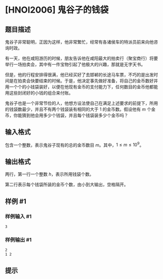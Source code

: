 # [HNOI2006] 鬼谷子的钱袋

## 题目描述

鬼谷子非常聪明，正因为这样，他非常繁忙，经常有各诸侯车的特派员前来向他咨询时政。

有一天，他在咸阳游历的时候，朋友告诉他在咸阳最大的拍卖行（聚宝商行）将要举行一场拍卖会，其中有一件宝物引起了他极大的兴趣，那就是无字天书。

但是，他的行程安排得很满，他已经买好了去邯郸的长途马车票，不巧的是出发时间是在拍卖会快要结束的时候。于是，他决定事先做好准备，将自己的金币数好并用一个个的小钱袋装好，以便在他现有金币的支付能力下，任何数目的金币他都能用这些封闭好的小钱的组合来付账。

鬼谷子也是一个非常节俭的人，他想方设法使自己在满足上述要求的前提下，所用的钱袋数最少，并且不有两个钱袋装有相同的大于 $1$ 的金币数。假设他有 $m$ 个金币，你能猜到他会用多少个钱袋，并且每个钱袋装多少个金币吗？

## 输入格式

包含一个整数，表示鬼谷子现有的总的金币数目 $m$。其中，$1 \le m \le {10}^9$。

## 输出格式

两行，第一行一个整数 $h$，表示所用钱袋个数。

第二行表示每个钱袋所装的金币个数，由小到大输出，空格隔开。

## 样例 #1

### 样例输入 #1
```
3
```

### 样例输出 #1

```
2
1 2
```

## 提示


